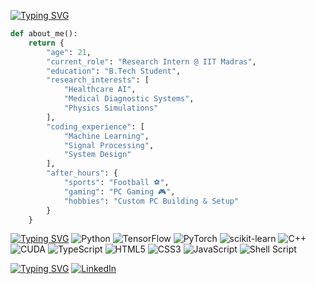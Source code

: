 [![Typing SVG](https://readme-typing-svg.demolab.com?font=Fira+Code&weight=600&size=32&duration=3000&pause=999999&color=FF6B6B&random=false&width=500&height=70&lines=Hi%2C+I%27m+Achuthan!+%F0%9F%91%8B)](https://git.io/typing-svg)
```python
def about_me():
    return {
        "age": 21,
        "current_role": "Research Intern @ IIT Madras",
        "education": "B.Tech Student",
        "research_interests": [
            "Healthcare AI",
            "Medical Diagnostic Systems",
            "Physics Simulations"
        ],
        "coding_experience": [
            "Machine Learning",
            "Signal Processing",
            "System Design"
        ],
        "after_hours": {
            "sports": "Football ⚽",
            "gaming": "PC Gaming 🎮",
            "hobbies": "Custom PC Building & Setup"
        }
    }
```
[![Typing SVG](https://readme-typing-svg.demolab.com?font=Fira+Code&weight=600&size=32&duration=3000&pause=999999&color=38BDF8&random=false&width=500&height=70&lines=Tech+Stack+%F0%9F%9B%A0)](https://git.io/typing-svg)
![Python](https://img.shields.io/badge/Python-FFD43B?style=for-the-badge&logo=python&logoColor=blue)
![TensorFlow](https://img.shields.io/badge/TensorFlow-FF6F00?style=for-the-badge&logo=tensorflow&logoColor=white)
![PyTorch](https://img.shields.io/badge/PyTorch-EE4C2C?style=for-the-badge&logo=pytorch&logoColor=white)
![scikit-learn](https://img.shields.io/badge/scikit--learn-%23F7931E.svg?style=for-the-badge&logo=scikit-learn&logoColor=white)
![C++](https://img.shields.io/badge/C%2B%2B-00599C?style=for-the-badge&logo=c%2B%2B&logoColor=white)
![CUDA](https://img.shields.io/badge/CUDA-76B900?style=for-the-badge&logo=nvidia&logoColor=white)
![TypeScript](https://img.shields.io/badge/TypeScript-007ACC?style=for-the-badge&logo=typescript&logoColor=white)
![HTML5](https://img.shields.io/badge/HTML5-E34F26?style=for-the-badge&logo=html5&logoColor=white)
![CSS3](https://img.shields.io/badge/CSS3-1572B6?style=for-the-badge&logo=css3&logoColor=white)
![JavaScript](https://img.shields.io/badge/JavaScript-F7DF1E?style=for-the-badge&logo=javascript&logoColor=black)
![Shell Script](https://img.shields.io/badge/Shell_Script-121011?style=for-the-badge&logo=gnu-bash&logoColor=white)

[![Typing SVG](https://readme-typing-svg.demolab.com?font=Fira+Code&weight=600&size=32&duration=3000&pause=999999&color=4ADE80&random=false&width=500&height=70&lines=Connect+With+Me+%F0%9F%93%AB)](https://git.io/typing-svg)
[![LinkedIn](https://img.shields.io/badge/LinkedIn-0077B5?style=for-the-badge&logo=linkedin&logoColor=white)](YOUR_LINKEDIN_URL)
